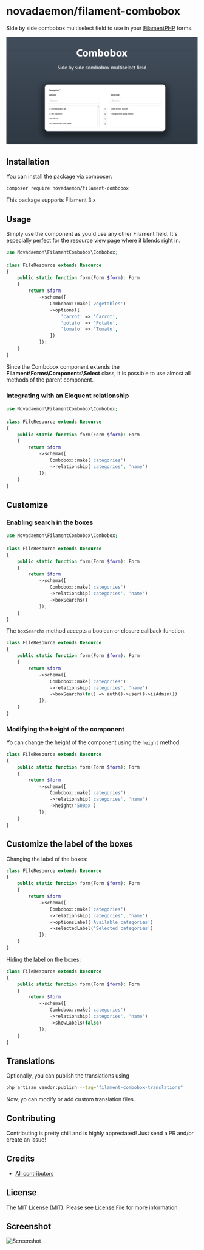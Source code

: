 # novadaemon/filament-combobox

Side by side combobox multiselect field to use in your [FilamentPHP](https://filamentphp.com/) forms.

<div class="filament-hidden">
    <img src="resources/img/filament-combobox.jpg" alt="Cover"/>
</div>

## Installation

You can install the package via composer:

```bash
composer require novadaemon/filament-combobox
```

This package supports Filament 3.x

## Usage

Simply use the component as you'd use any other Filament field. It's especially perfect for the resource view page where it blends right in.

```php
use Novadaemon\FilamentCombobox\Combobox;

class FileResource extends Resource
{
    public static function form(Form $form): Form
    {
        return $form
            ->schema([
                Combobox::make('vegetables')
                ->options([
                    'carrot' => 'Carrot',
                    'potato' => 'Potato',
                    'tomato' => 'Tomato',
                ])
            ]);
    }
}
```

Since the Combobox component extends the **Filament\Forms\Components\Select** class, it is possible to use almost all methods of the parent component.

### Integrating with an Eloquent relationship

```php
use Novadaemon\FilamentCombobox\Combobox;

class FileResource extends Resource
{
    public static function form(Form $form): Form
    {
        return $form
            ->schema([
                Combobox::make('categories')
                ->relationship('categories', 'name')
            ]);
    }
}
```

## Customize

### Enabling search in the boxes

```php
use Novadaemon\FilamentCombobox\Combobox;

class FileResource extends Resource
{
    public static function form(Form $form): Form
    {
        return $form
            ->schema([
                Combobox::make('categories')
                ->relationship('categories', 'name')
                ->boxSearchs()
            ]);
    }
}
```

The `boxSearchs` method accepts a boolean or closure callback function.

```php
class FileResource extends Resource
{
    public static function form(Form $form): Form
    {
        return $form
            ->schema([
                Combobox::make('categories')
                ->relationship('categories', 'name')
                ->boxSearchs(fn() => auth()->user()->isAdmin())
            ]);
    }
}
```

### Modifying the height of the component

Yo can change the height of the component using the `height` method:

```php
class FileResource extends Resource
{
    public static function form(Form $form): Form
    {
        return $form
            ->schema([
                Combobox::make('categories')
                ->relationship('categories', 'name')
                ->height('500px')
            ]);
    }
}
```

## Customize the label of the boxes

Changing the label of the boxes:

```php
class FileResource extends Resource
{
    public static function form(Form $form): Form
    {
        return $form
            ->schema([
                Combobox::make('categories')
                ->relationship('categories', 'name')
                ->optionsLabel('Available categories')
                ->selectedLabel('Selected categories')
            ]);
    }
}
```

Hiding the label on the boxes:

```php
class FileResource extends Resource
{
    public static function form(Form $form): Form
    {
        return $form
            ->schema([
                Combobox::make('categories')
                ->relationship('categories', 'name')
                ->showLabels(false)
            ]);
    }
}
```

## Translations

Optionally, you can publish the translations using

```bash
php artisan vendor:publish --tag="filament-combobox-translations"
```
Now, yo can modify or add custom translation files.

## Contributing

Contributing is pretty chill and is highly appreciated! Just send a PR and/or create an issue!

## Credits

- [All contributors](https://github.com/novadaemon/filament-combobox/contributors)

## License

The MIT License (MIT). Please see [License File](LICENSE.md) for more information.

## Screenshot

![Screenshot](https://raw.githubusercontent.com/novadaemon/filament-combobox/refs/heads/main/resources/img/screenshot.webp)
